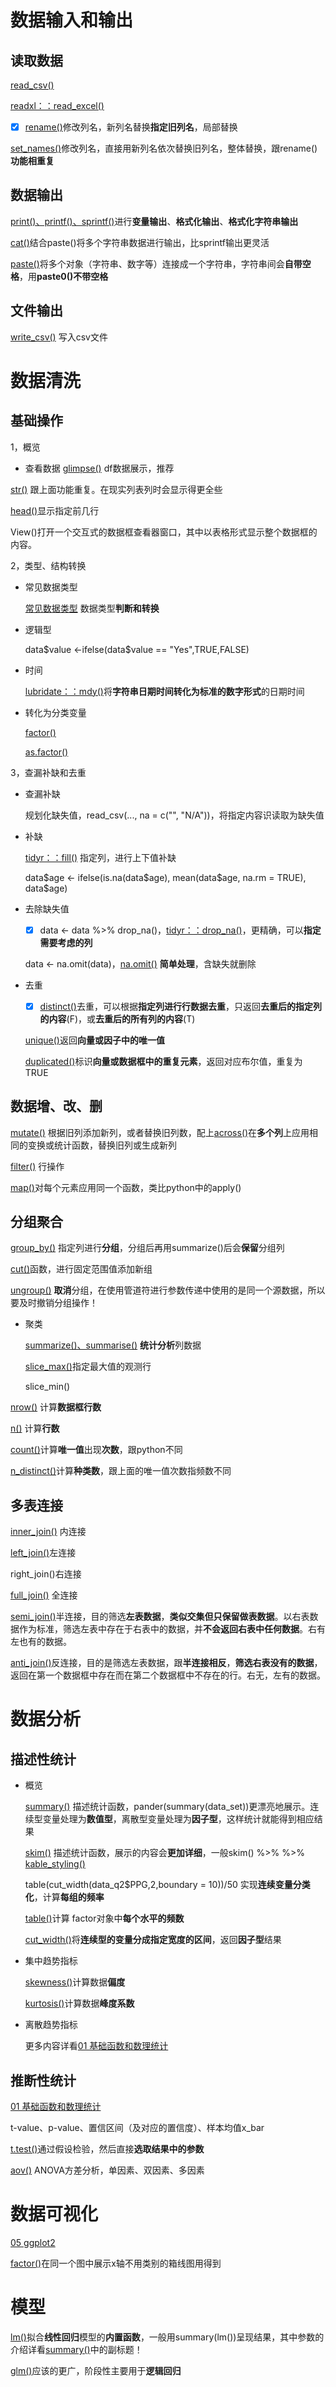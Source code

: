 # 数据输入和输出
## 读取数据
[read_csv()](readr/read_csv().md)

[readxl：：read_excel()](readr/readxl：：read_excel().md)

- [x] [rename()](dplyr/rename().md)修改列名，新列名替换**指定旧列名**，局部替换

[set_names()](base-content/set_names().md)修改列名，直接用新列名依次替换旧列名，整体替换，跟rename()**功能相重复**

## 数据输出
[print()、printf()、sprintf()](print()、printf()、sprintf().md)进行**变量输出**、**格式化输出**、**格式化字符串输出**

[cat()](base-content/cat().md)结合paste()将多个字符串数据进行输出，比sprintf输出更灵活

[paste()](base-content/paste().md)将多个对象（字符串、数字等）连接成一个字符串，字符串间会**自带空格**，用**paste0()不带空格**

## 文件输出
[write_csv()](readr/write_csv().md) 写入csv文件

# 数据清洗
## 基础操作
1，概览

- 查看数据
[glimpse()](dplyr/glimpse().md) df数据展示，推荐

[str()](base-content/str().md) 跟上面功能重复。在现实列表列时会显示得更全些

[head()](base-content/head().md)显示指定前几行

View()打开一个交互式的数据框查看器窗口，其中以表格形式显示整个数据框的内容。

2，类型、结构转换

- 常见数据类型

	[常见数据类型](00%20基础知识.md#^a4f511) 数据类型**判断和转换**

- 逻辑型

	data\$value <-ifelse(data\$value == "Yes",TRUE,FALSE)

- 时间
	
	[lubridate：：mdy()](other%20packages/package-lubridate.md#^c21a07)将**字符串日期时间转化为标准的数字形式**的日期时间

- 转化为分类变量
	
	[factor()](base-content/factor().md) 

	[as.factor()](base-content/as.factor().md)

3，查漏补缺和去重

- 查漏补缺
	
	规划化缺失值，read_csv(..., na = c("", "N/A"))，将指定内容识读取为缺失值

- 补缺

	[tidyr：：fill()](tidyr/tidyr：：fill().md) 指定列，进行上下值补缺

	data\$age <- ifelse(is.na(data\$age), mean(data\$age, na.rm = TRUE), data\$age)

- 去除缺失值

	- [x] data <- data %>% drop_na()，[tidyr：：drop_na()](tidyr/tidyr：：drop_na().md)，更精确，可以**指定需要考虑的列**

	data <- na.omit(data)，[na.omit()](base-content/na.omit().md) **简单处理**，含缺失就删除


- 去重

	- [x] [distinct()](dplyr/distinct().md)去重，可以根据**指定列进行行数据去重**，只返回**去重后的指定列的内容**(F)，或**去重后的所有列的内容**(T)

	[unique()](base-content/unique().md)返回**向量或因子中的唯一值**

	[duplicated()](base-content/duplicated().md)标识**向量或数据框中的重复元素**，返回对应布尔值，重复为TRUE

## 数据增、改、删
[mutate()](dplyr/mutate().md) 根据旧列添加新列，或者替换旧列数，配上[across()](dplyr/across().md)在**多个列**上应用相同的变换或统计函数，替换旧列或生成新列

[filter()](dplyr/filter().md) 行操作

[map()](purrr/map().md)对每个元素应用同一个函数，类比python中的apply()

## 分组聚合
[group_by()](dplyr/group_by().md) 指定列进行**分组**，分组后再用summarize()后会**保留**分组列

[cut()](dplyr/cut().md)函数，进行固定范围值添加新组

[ungroup()](dplyr/ungroup().md) **取消**分组，在使用管道符进行参数传递中使用的是同一个源数据，所以要及时撤销分组操作！

- 聚类

	[summarize()、summarise()](dplyr/summarize()、summarise().md) **统计分析**列数据

	[slice_max()](dplyr/slice_max().md)指定最大值的观测行

	slice_min()


[nrow()](base-content/nrow().md) 计算**数据框行数**

[n()](dplyr/n().md) 计算**行数**

[count()](dplyr/count().md)计算**唯一值**出现**次数**，跟python不同

[n_distinct()](dplyr/n_distinct().md)计算**种类数**，跟上面的唯一值次数指频数不同


## 多表连接
[inner_join()](dplyr/inner_join().md) 内连接

[left_join()](dplyr/left_join().md)左连接

right_join()右连接

[full_join()](dplyr/full_join().md) 全连接

[semi_join()](dplyr/semi_join().md)半连接，目的筛选**左表数据**，**类似交集但只保留做表数据**。以右表数据作为标准，筛选左表中存在于右表中的数据，并**不会返回右表中任何数据**。右有左也有的数据。

[anti_join()](dplyr/anti_join().md)反连接，目的是筛选左表数据，跟**半连接相反**，**筛选右表没有的数据**，返回在第一个数据框中存在而在第二个数据框中不存在的行。右无，左有的数据。

# 数据分析  
## 描述性统计
- 概览
	
	 [summary()](base-content/summary().md) 描述统计函数，pander(summary(data_set))更漂亮地展示。连续型变量处理为**数值型**，离散型变量处理为**因子型**，这样统计就能得到相应结果

	[skim()](other%20packages/package-skimr.md#^4ba0bb) 描述统计函数，展示的内容会**更加详细**，一般skim() %>% [](other%20packages/package-knitr.md#^b057f4|kable()) %>% [kable_styling()](other%20packages/package-kableExtra.md#^cf2b37)

	table(cut_width(data_q2$PPG,2,boundary = 10))/50 实现**连续变量分类化**，计算**每组的频率**
	
	[table()](base-content/table().md)计算 factor对象中**每个水平的频数**
	
	[cut_width()](package-scales#^8b9777)将**连续型的变量分成指定宽度的区间**，返回**因子型**结果

- 集中趋势指标

	[skewness()](other%20packages/package-e1071.md#^93ddaf)计算数据**偏度**
	
	[kurtosis()](other%20packages/package-e1071.md#^6c120d)计算数据**峰度系数**

- 离散趋势指标

	更多内容详看[01 基础函数和数理统计](01%20基础函数和数理统计.md)

## 推断性统计

[01 基础函数和数理统计](01%20基础函数和数理统计.md)

t-value、p-value、置信区间（及对应的置信度）、样本均值x_bar

[t.test()](base-content/t.test().md)通过假设检验，然后直接**选取结果中的参数**

[aov()](base-content/aov().md) ANOVA方差分析，单因素、双因素、多因素

# 数据可视化
[05 ggplot2](05%20ggplot2.md)

[factor()](base-content/factor().md)在同一个图中展示x轴不用类别的箱线图用得到

# 模型

[lm()](base-content/lm().md)拟合**线性回归**模型的**内置函数**，一般用summary(lm())呈现结果，其中参数的介绍详看[summary()](base-content/summary().md)中的副标题！

[glm()](base-content/glm().md)应该的更广，阶段性主要用于**逻辑回归**


